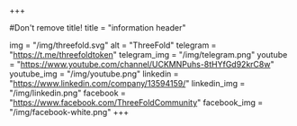 +++

#Don't remove title!
title = "information header"

img = "/img/threefold.svg"
alt = "ThreeFold"
telegram = "https://t.me/threefoldtoken"
telegram_img = "/img/telegram.png"
youtube = "https://www.youtube.com/channel/UCKMNPuhs-8tHYfGd92krC8w"
youtube_img = "/img/youtube.png"
linkedin = "https://www.linkedin.com/company/13594159/"
linkedin_img = "/img/linkedin.png"
facebook = "https://www.facebook.com/ThreeFoldCommunity"
facebook_img = "/img/facebook-white.png"
+++
